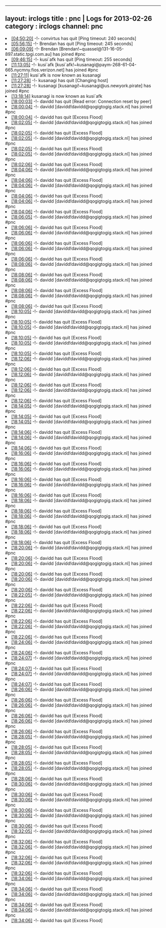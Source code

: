 
---
layout: irclogs
title : pnc | Logs for 2013-02-26
category : irclogs
channel: pnc
---
<li class="logitem"><a href="#04:50:20" name="04:50:20" class="time">[04:50:20]</a> -!- <span class="quit">convirtus</span> has quit [Ping timeout: 240 seconds] </li>
<li class="logitem"><a href="#05:56:15" name="05:56:15" class="time">[05:56:15]</a> -!- <span class="quit">Brendan</span> has quit [Ping timeout: 245 seconds] </li>
<li class="logitem"><a href="#06:09:09" name="06:09:09" class="time">[06:09:09]</a> -!- <span class="join">Brendan</span> [Brendan!~quassel@131-16-05-897.static.tpgi.com.au] has joined #pnc </li>
<li class="logitem"><a href="#09:46:15" name="09:46:15" class="time">[09:46:15]</a> -!- <span class="quit">kusi`afk</span> has quit [Ping timeout: 255 seconds] </li>
<li class="logitem"><a href="#11:13:05" name="11:13:05" class="time">[11:13:05]</a> -!- <span class="join">kusi`afk</span> [kusi`afk!~kusanagi@paym-268-61-04-665.nycmny.fios.verizon.net] has joined #pnc </li>
<li class="logitem"><a href="#11:27:11" name="11:27:11" class="time">[11:27:11]</a> <span class="nick">kusi`afk</span> is now known as <span class="nick">kusanagi</span> </li>
<li class="logitem"><a href="#11:27:28" name="11:27:28" class="time">[11:27:28]</a> -!- <span class="quit">kusanagi</span> has quit [Changing host] </li>
<li class="logitem"><a href="#11:27:28" name="11:27:28" class="time">[11:27:28]</a> -!- <span class="join">kusanagi</span> [kusanagi!~kusanagi@us.newyork.pirate] has joined #pnc </li>
<li class="logitem"><a href="#13:18:14" name="13:18:14" class="time">[13:18:14]</a> <span class="nick">kusanagi</span> is now known as <span class="nick">kusi`afk</span> </li>
<li class="logitem"><a href="#18:00:03" name="18:00:03" class="time">[18:00:03]</a> -!- <span class="quit">davidd</span> has quit [Read error: Connection reset by peer] </li>
<li class="logitem"><a href="#18:00:04" name="18:00:04" class="time">[18:00:04]</a> -!- <span class="join">davidd</span> [davidd!davidd@qogigtogig.stack.nl] has joined #pnc </li>
<li class="logitem"><a href="#18:00:04" name="18:00:04" class="time">[18:00:04]</a> -!- <span class="quit">davidd</span> has quit [Excess Flood] </li>
<li class="logitem"><a href="#18:02:05" name="18:02:05" class="time">[18:02:05]</a> -!- <span class="join">davidd</span> [davidd!davidd@qogigtogig.stack.nl] has joined #pnc </li>
<li class="logitem"><a href="#18:02:05" name="18:02:05" class="time">[18:02:05]</a> -!- <span class="quit">davidd</span> has quit [Excess Flood] </li>
<li class="logitem"><a href="#18:02:05" name="18:02:05" class="time">[18:02:05]</a> -!- <span class="join">davidd</span> [davidd!davidd@qogigtogig.stack.nl] has joined #pnc </li>
<li class="logitem"><a href="#18:02:05" name="18:02:05" class="time">[18:02:05]</a> -!- <span class="quit">davidd</span> has quit [Excess Flood] </li>
<li class="logitem"><a href="#18:02:05" name="18:02:05" class="time">[18:02:05]</a> -!- <span class="join">davidd</span> [davidd!davidd@qogigtogig.stack.nl] has joined #pnc </li>
<li class="logitem"><a href="#18:02:06" name="18:02:06" class="time">[18:02:06]</a> -!- <span class="quit">davidd</span> has quit [Excess Flood] </li>
<li class="logitem"><a href="#18:04:06" name="18:04:06" class="time">[18:04:06]</a> -!- <span class="join">davidd</span> [davidd!davidd@qogigtogig.stack.nl] has joined #pnc </li>
<li class="logitem"><a href="#18:04:06" name="18:04:06" class="time">[18:04:06]</a> -!- <span class="quit">davidd</span> has quit [Excess Flood] </li>
<li class="logitem"><a href="#18:04:06" name="18:04:06" class="time">[18:04:06]</a> -!- <span class="join">davidd</span> [davidd!davidd@qogigtogig.stack.nl] has joined #pnc </li>
<li class="logitem"><a href="#18:04:06" name="18:04:06" class="time">[18:04:06]</a> -!- <span class="quit">davidd</span> has quit [Excess Flood] </li>
<li class="logitem"><a href="#18:04:06" name="18:04:06" class="time">[18:04:06]</a> -!- <span class="join">davidd</span> [davidd!davidd@qogigtogig.stack.nl] has joined #pnc </li>
<li class="logitem"><a href="#18:04:06" name="18:04:06" class="time">[18:04:06]</a> -!- <span class="quit">davidd</span> has quit [Excess Flood] </li>
<li class="logitem"><a href="#18:06:05" name="18:06:05" class="time">[18:06:05]</a> -!- <span class="join">davidd</span> [davidd!davidd@qogigtogig.stack.nl] has joined #pnc </li>
<li class="logitem"><a href="#18:06:06" name="18:06:06" class="time">[18:06:06]</a> -!- <span class="quit">davidd</span> has quit [Excess Flood] </li>
<li class="logitem"><a href="#18:06:06" name="18:06:06" class="time">[18:06:06]</a> -!- <span class="join">davidd</span> [davidd!davidd@qogigtogig.stack.nl] has joined #pnc </li>
<li class="logitem"><a href="#18:06:06" name="18:06:06" class="time">[18:06:06]</a> -!- <span class="quit">davidd</span> has quit [Excess Flood] </li>
<li class="logitem"><a href="#18:06:06" name="18:06:06" class="time">[18:06:06]</a> -!- <span class="join">davidd</span> [davidd!davidd@qogigtogig.stack.nl] has joined #pnc </li>
<li class="logitem"><a href="#18:06:06" name="18:06:06" class="time">[18:06:06]</a> -!- <span class="quit">davidd</span> has quit [Excess Flood] </li>
<li class="logitem"><a href="#18:08:06" name="18:08:06" class="time">[18:08:06]</a> -!- <span class="join">davidd</span> [davidd!davidd@qogigtogig.stack.nl] has joined #pnc </li>
<li class="logitem"><a href="#18:08:06" name="18:08:06" class="time">[18:08:06]</a> -!- <span class="quit">davidd</span> has quit [Excess Flood] </li>
<li class="logitem"><a href="#18:08:06" name="18:08:06" class="time">[18:08:06]</a> -!- <span class="join">davidd</span> [davidd!davidd@qogigtogig.stack.nl] has joined #pnc </li>
<li class="logitem"><a href="#18:08:06" name="18:08:06" class="time">[18:08:06]</a> -!- <span class="quit">davidd</span> has quit [Excess Flood] </li>
<li class="logitem"><a href="#18:08:06" name="18:08:06" class="time">[18:08:06]</a> -!- <span class="join">davidd</span> [davidd!davidd@qogigtogig.stack.nl] has joined #pnc </li>
<li class="logitem"><a href="#18:08:06" name="18:08:06" class="time">[18:08:06]</a> -!- <span class="quit">davidd</span> has quit [Excess Flood] </li>
<li class="logitem"><a href="#18:10:05" name="18:10:05" class="time">[18:10:05]</a> -!- <span class="join">davidd</span> [davidd!davidd@qogigtogig.stack.nl] has joined #pnc </li>
<li class="logitem"><a href="#18:10:05" name="18:10:05" class="time">[18:10:05]</a> -!- <span class="quit">davidd</span> has quit [Excess Flood] </li>
<li class="logitem"><a href="#18:10:05" name="18:10:05" class="time">[18:10:05]</a> -!- <span class="join">davidd</span> [davidd!davidd@qogigtogig.stack.nl] has joined #pnc </li>
<li class="logitem"><a href="#18:10:05" name="18:10:05" class="time">[18:10:05]</a> -!- <span class="quit">davidd</span> has quit [Excess Flood] </li>
<li class="logitem"><a href="#18:10:05" name="18:10:05" class="time">[18:10:05]</a> -!- <span class="join">davidd</span> [davidd!davidd@qogigtogig.stack.nl] has joined #pnc </li>
<li class="logitem"><a href="#18:10:05" name="18:10:05" class="time">[18:10:05]</a> -!- <span class="quit">davidd</span> has quit [Excess Flood] </li>
<li class="logitem"><a href="#18:12:06" name="18:12:06" class="time">[18:12:06]</a> -!- <span class="join">davidd</span> [davidd!davidd@qogigtogig.stack.nl] has joined #pnc </li>
<li class="logitem"><a href="#18:12:06" name="18:12:06" class="time">[18:12:06]</a> -!- <span class="quit">davidd</span> has quit [Excess Flood] </li>
<li class="logitem"><a href="#18:12:06" name="18:12:06" class="time">[18:12:06]</a> -!- <span class="join">davidd</span> [davidd!davidd@qogigtogig.stack.nl] has joined #pnc </li>
<li class="logitem"><a href="#18:12:06" name="18:12:06" class="time">[18:12:06]</a> -!- <span class="quit">davidd</span> has quit [Excess Flood] </li>
<li class="logitem"><a href="#18:12:06" name="18:12:06" class="time">[18:12:06]</a> -!- <span class="join">davidd</span> [davidd!davidd@qogigtogig.stack.nl] has joined #pnc </li>
<li class="logitem"><a href="#18:12:06" name="18:12:06" class="time">[18:12:06]</a> -!- <span class="quit">davidd</span> has quit [Excess Flood] </li>
<li class="logitem"><a href="#18:14:05" name="18:14:05" class="time">[18:14:05]</a> -!- <span class="join">davidd</span> [davidd!davidd@qogigtogig.stack.nl] has joined #pnc </li>
<li class="logitem"><a href="#18:14:05" name="18:14:05" class="time">[18:14:05]</a> -!- <span class="quit">davidd</span> has quit [Excess Flood] </li>
<li class="logitem"><a href="#18:14:05" name="18:14:05" class="time">[18:14:05]</a> -!- <span class="join">davidd</span> [davidd!davidd@qogigtogig.stack.nl] has joined #pnc </li>
<li class="logitem"><a href="#18:14:06" name="18:14:06" class="time">[18:14:06]</a> -!- <span class="quit">davidd</span> has quit [Excess Flood] </li>
<li class="logitem"><a href="#18:14:06" name="18:14:06" class="time">[18:14:06]</a> -!- <span class="join">davidd</span> [davidd!davidd@qogigtogig.stack.nl] has joined #pnc </li>
<li class="logitem"><a href="#18:14:06" name="18:14:06" class="time">[18:14:06]</a> -!- <span class="quit">davidd</span> has quit [Excess Flood] </li>
<li class="logitem"><a href="#18:16:06" name="18:16:06" class="time">[18:16:06]</a> -!- <span class="join">davidd</span> [davidd!davidd@qogigtogig.stack.nl] has joined #pnc </li>
<li class="logitem"><a href="#18:16:06" name="18:16:06" class="time">[18:16:06]</a> -!- <span class="quit">davidd</span> has quit [Excess Flood] </li>
<li class="logitem"><a href="#18:16:06" name="18:16:06" class="time">[18:16:06]</a> -!- <span class="join">davidd</span> [davidd!davidd@qogigtogig.stack.nl] has joined #pnc </li>
<li class="logitem"><a href="#18:16:06" name="18:16:06" class="time">[18:16:06]</a> -!- <span class="quit">davidd</span> has quit [Excess Flood] </li>
<li class="logitem"><a href="#18:16:06" name="18:16:06" class="time">[18:16:06]</a> -!- <span class="join">davidd</span> [davidd!davidd@qogigtogig.stack.nl] has joined #pnc </li>
<li class="logitem"><a href="#18:16:06" name="18:16:06" class="time">[18:16:06]</a> -!- <span class="quit">davidd</span> has quit [Excess Flood] </li>
<li class="logitem"><a href="#18:18:06" name="18:18:06" class="time">[18:18:06]</a> -!- <span class="join">davidd</span> [davidd!davidd@qogigtogig.stack.nl] has joined #pnc </li>
<li class="logitem"><a href="#18:18:06" name="18:18:06" class="time">[18:18:06]</a> -!- <span class="quit">davidd</span> has quit [Excess Flood] </li>
<li class="logitem"><a href="#18:18:06" name="18:18:06" class="time">[18:18:06]</a> -!- <span class="join">davidd</span> [davidd!davidd@qogigtogig.stack.nl] has joined #pnc </li>
<li class="logitem"><a href="#18:18:06" name="18:18:06" class="time">[18:18:06]</a> -!- <span class="quit">davidd</span> has quit [Excess Flood] </li>
<li class="logitem"><a href="#18:18:06" name="18:18:06" class="time">[18:18:06]</a> -!- <span class="join">davidd</span> [davidd!davidd@qogigtogig.stack.nl] has joined #pnc </li>
<li class="logitem"><a href="#18:18:06" name="18:18:06" class="time">[18:18:06]</a> -!- <span class="quit">davidd</span> has quit [Excess Flood] </li>
<li class="logitem"><a href="#18:20:06" name="18:20:06" class="time">[18:20:06]</a> -!- <span class="join">davidd</span> [davidd!davidd@qogigtogig.stack.nl] has joined #pnc </li>
<li class="logitem"><a href="#18:20:06" name="18:20:06" class="time">[18:20:06]</a> -!- <span class="quit">davidd</span> has quit [Excess Flood] </li>
<li class="logitem"><a href="#18:20:06" name="18:20:06" class="time">[18:20:06]</a> -!- <span class="join">davidd</span> [davidd!davidd@qogigtogig.stack.nl] has joined #pnc </li>
<li class="logitem"><a href="#18:20:06" name="18:20:06" class="time">[18:20:06]</a> -!- <span class="quit">davidd</span> has quit [Excess Flood] </li>
<li class="logitem"><a href="#18:20:06" name="18:20:06" class="time">[18:20:06]</a> -!- <span class="join">davidd</span> [davidd!davidd@qogigtogig.stack.nl] has joined #pnc </li>
<li class="logitem"><a href="#18:20:06" name="18:20:06" class="time">[18:20:06]</a> -!- <span class="quit">davidd</span> has quit [Excess Flood] </li>
<li class="logitem"><a href="#18:22:05" name="18:22:05" class="time">[18:22:05]</a> -!- <span class="join">davidd</span> [davidd!davidd@qogigtogig.stack.nl] has joined #pnc </li>
<li class="logitem"><a href="#18:22:06" name="18:22:06" class="time">[18:22:06]</a> -!- <span class="quit">davidd</span> has quit [Excess Flood] </li>
<li class="logitem"><a href="#18:22:06" name="18:22:06" class="time">[18:22:06]</a> -!- <span class="join">davidd</span> [davidd!davidd@qogigtogig.stack.nl] has joined #pnc </li>
<li class="logitem"><a href="#18:22:06" name="18:22:06" class="time">[18:22:06]</a> -!- <span class="quit">davidd</span> has quit [Excess Flood] </li>
<li class="logitem"><a href="#18:22:06" name="18:22:06" class="time">[18:22:06]</a> -!- <span class="join">davidd</span> [davidd!davidd@qogigtogig.stack.nl] has joined #pnc </li>
<li class="logitem"><a href="#18:22:06" name="18:22:06" class="time">[18:22:06]</a> -!- <span class="quit">davidd</span> has quit [Excess Flood] </li>
<li class="logitem"><a href="#18:24:06" name="18:24:06" class="time">[18:24:06]</a> -!- <span class="join">davidd</span> [davidd!davidd@qogigtogig.stack.nl] has joined #pnc </li>
<li class="logitem"><a href="#18:24:06" name="18:24:06" class="time">[18:24:06]</a> -!- <span class="quit">davidd</span> has quit [Excess Flood] </li>
<li class="logitem"><a href="#18:24:07" name="18:24:07" class="time">[18:24:07]</a> -!- <span class="join">davidd</span> [davidd!davidd@qogigtogig.stack.nl] has joined #pnc </li>
<li class="logitem"><a href="#18:24:07" name="18:24:07" class="time">[18:24:07]</a> -!- <span class="quit">davidd</span> has quit [Excess Flood] </li>
<li class="logitem"><a href="#18:24:07" name="18:24:07" class="time">[18:24:07]</a> -!- <span class="join">davidd</span> [davidd!davidd@qogigtogig.stack.nl] has joined #pnc </li>
<li class="logitem"><a href="#18:24:07" name="18:24:07" class="time">[18:24:07]</a> -!- <span class="quit">davidd</span> has quit [Excess Flood] </li>
<li class="logitem"><a href="#18:26:06" name="18:26:06" class="time">[18:26:06]</a> -!- <span class="join">davidd</span> [davidd!davidd@qogigtogig.stack.nl] has joined #pnc </li>
<li class="logitem"><a href="#18:26:06" name="18:26:06" class="time">[18:26:06]</a> -!- <span class="quit">davidd</span> has quit [Excess Flood] </li>
<li class="logitem"><a href="#18:26:06" name="18:26:06" class="time">[18:26:06]</a> -!- <span class="join">davidd</span> [davidd!davidd@qogigtogig.stack.nl] has joined #pnc </li>
<li class="logitem"><a href="#18:26:06" name="18:26:06" class="time">[18:26:06]</a> -!- <span class="quit">davidd</span> has quit [Excess Flood] </li>
<li class="logitem"><a href="#18:26:06" name="18:26:06" class="time">[18:26:06]</a> -!- <span class="join">davidd</span> [davidd!davidd@qogigtogig.stack.nl] has joined #pnc </li>
<li class="logitem"><a href="#18:26:06" name="18:26:06" class="time">[18:26:06]</a> -!- <span class="quit">davidd</span> has quit [Excess Flood] </li>
<li class="logitem"><a href="#18:28:05" name="18:28:05" class="time">[18:28:05]</a> -!- <span class="join">davidd</span> [davidd!davidd@qogigtogig.stack.nl] has joined #pnc </li>
<li class="logitem"><a href="#18:28:05" name="18:28:05" class="time">[18:28:05]</a> -!- <span class="quit">davidd</span> has quit [Excess Flood] </li>
<li class="logitem"><a href="#18:28:05" name="18:28:05" class="time">[18:28:05]</a> -!- <span class="join">davidd</span> [davidd!davidd@qogigtogig.stack.nl] has joined #pnc </li>
<li class="logitem"><a href="#18:28:05" name="18:28:05" class="time">[18:28:05]</a> -!- <span class="quit">davidd</span> has quit [Excess Flood] </li>
<li class="logitem"><a href="#18:28:05" name="18:28:05" class="time">[18:28:05]</a> -!- <span class="join">davidd</span> [davidd!davidd@qogigtogig.stack.nl] has joined #pnc </li>
<li class="logitem"><a href="#18:28:06" name="18:28:06" class="time">[18:28:06]</a> -!- <span class="quit">davidd</span> has quit [Excess Flood] </li>
<li class="logitem"><a href="#18:30:06" name="18:30:06" class="time">[18:30:06]</a> -!- <span class="join">davidd</span> [davidd!davidd@qogigtogig.stack.nl] has joined #pnc </li>
<li class="logitem"><a href="#18:30:06" name="18:30:06" class="time">[18:30:06]</a> -!- <span class="quit">davidd</span> has quit [Excess Flood] </li>
<li class="logitem"><a href="#18:30:06" name="18:30:06" class="time">[18:30:06]</a> -!- <span class="join">davidd</span> [davidd!davidd@qogigtogig.stack.nl] has joined #pnc </li>
<li class="logitem"><a href="#18:30:06" name="18:30:06" class="time">[18:30:06]</a> -!- <span class="quit">davidd</span> has quit [Excess Flood] </li>
<li class="logitem"><a href="#18:30:06" name="18:30:06" class="time">[18:30:06]</a> -!- <span class="join">davidd</span> [davidd!davidd@qogigtogig.stack.nl] has joined #pnc </li>
<li class="logitem"><a href="#18:30:06" name="18:30:06" class="time">[18:30:06]</a> -!- <span class="quit">davidd</span> has quit [Excess Flood] </li>
<li class="logitem"><a href="#18:32:05" name="18:32:05" class="time">[18:32:05]</a> -!- <span class="join">davidd</span> [davidd!davidd@qogigtogig.stack.nl] has joined #pnc </li>
<li class="logitem"><a href="#18:32:06" name="18:32:06" class="time">[18:32:06]</a> -!- <span class="quit">davidd</span> has quit [Excess Flood] </li>
<li class="logitem"><a href="#18:32:06" name="18:32:06" class="time">[18:32:06]</a> -!- <span class="join">davidd</span> [davidd!davidd@qogigtogig.stack.nl] has joined #pnc </li>
<li class="logitem"><a href="#18:32:06" name="18:32:06" class="time">[18:32:06]</a> -!- <span class="quit">davidd</span> has quit [Excess Flood] </li>
<li class="logitem"><a href="#18:32:06" name="18:32:06" class="time">[18:32:06]</a> -!- <span class="join">davidd</span> [davidd!davidd@qogigtogig.stack.nl] has joined #pnc </li>
<li class="logitem"><a href="#18:32:06" name="18:32:06" class="time">[18:32:06]</a> -!- <span class="quit">davidd</span> has quit [Excess Flood] </li>
<li class="logitem"><a href="#18:34:06" name="18:34:06" class="time">[18:34:06]</a> -!- <span class="join">davidd</span> [davidd!davidd@qogigtogig.stack.nl] has joined #pnc </li>
<li class="logitem"><a href="#18:34:06" name="18:34:06" class="time">[18:34:06]</a> -!- <span class="quit">davidd</span> has quit [Excess Flood] </li>
<li class="logitem"><a href="#18:34:06" name="18:34:06" class="time">[18:34:06]</a> -!- <span class="join">davidd</span> [davidd!davidd@qogigtogig.stack.nl] has joined #pnc </li>
<li class="logitem"><a href="#18:34:06" name="18:34:06" class="time">[18:34:06]</a> -!- <span class="quit">davidd</span> has quit [Excess Flood] </li>
<li class="logitem"><a href="#18:34:06" name="18:34:06" class="time">[18:34:06]</a> -!- <span class="join">davidd</span> [davidd!davidd@qogigtogig.stack.nl] has joined #pnc </li>
<li class="logitem"><a href="#18:34:06" name="18:34:06" class="time">[18:34:06]</a> -!- <span class="quit">davidd</span> has quit [Excess Flood] </li>


